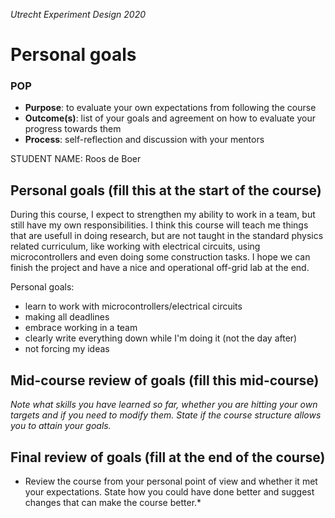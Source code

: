*Utrecht Experiment Design 2020*

# Personal goals

### POP

+ **Purpose**: to evaluate your own expectations from following the course
+ **Outcome(s)**: list of your goals and agreement on how to evaluate your progress towards them
+ **Process**: self-reflection and discussion with your mentors

STUDENT NAME: Roos de Boer

## Personal goals (fill this at the start of the course)
During this course, I expect to strengthen my ability to work in a team, but still have my own responsibilities. I think this course will teach me things that are usefull in doing research, but are not taught in the standard physics related curriculum, like working with electrical circuits, using microcontrollers and even doing some construction tasks. I hope we can finish the project and have a nice and operational off-grid lab at the end. 

Personal goals:
*  learn to work with microcontrollers/electrical circuits
*  making all deadlines
*  embrace working in a team
*  clearly write everything down while I'm doing it (not the day after)
*  not forcing my ideas

## Mid-course review of goals (fill this mid-course)
*Note what skills you have learned so far, whether you are hitting your own targets and if you need to modify them. State if the course structure allows you to attain your goals.*


## Final review of goals (fill at the end of the course)
* Review the course from your personal point of view and whether it met your expectations. State how you could have done better and suggest changes that can make the course better.* 
